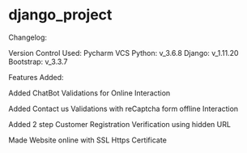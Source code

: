 # django_project

Changelog:

Version Control Used: Pycharm VCS
Python: v_3.6.8
Django: v_1.11.20
Bootstrap: v_3.3.7

Features Added:

Added ChatBot Validations for Online Interaction

Added Contact us Validations with reCaptcha form offline Interaction

Added 2 step Customer Registration Verification using hidden URL

Made Website online with SSL Https Certificate
